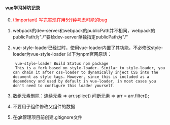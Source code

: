 #### vue学习掉坑记录

0. <font color=red> (!important) 写完实现在用5分钟考虑可能的bug</font>

1. webpack的dev-server和webpack的publicPath并不相同，webpack的publicPath为"./"要给dev-server单独指定publicPath为"/"
2. vue-style-loader已经过时，使用vue-loader内置了其功能，不必修改style-loader为vue-style-loader
    以下为npm官网原话：
    
        vue-style-loader Build Status npm package
        This is a fork based on style-loader. Similar to style-loader, you can chain it after css-loader to dynamically inject CSS into the document as style tags. However, since this is included as a dependency and used by default in vue-loader, in most cases you don't need to configure this loader yourself.

3. 数组元素删除：连续元素 => arr.splice()
                间断元素 => arr = arr.filter();

4. 不要用子组件修改父组件的数据

5. 在git管理项目前创建.gitignore文件